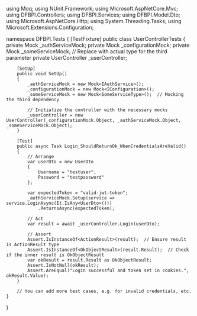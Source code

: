 using Moq;
using NUnit.Framework;
using Microsoft.AspNetCore.Mvc;
using DFBPI.Controllers;
using DFBPI.Services;
using DFBPI.Model.Dto;
using Microsoft.AspNetCore.Http;
using System.Threading.Tasks;
using Microsoft.Extensions.Configuration;

namespace DFBPI.Tests
{
    [TestFixture]
    public class UserControllerTests
    {
        private Mock<IAuthService> _authServiceMock;
        private Mock<IConfiguration> _configurationMock;
        private Mock<SomeServiceType> _someServiceMock;  // Replace with actual type for the third parameter
        private UserController _userController;

        [SetUp]
        public void SetUp()
        {
            _authServiceMock = new Mock<IAuthService>();
            _configurationMock = new Mock<IConfiguration>();
            _someServiceMock = new Mock<SomeServiceType>();  // Mocking the third dependency

            // Initialize the controller with the necessary mocks
            _userController = new UserController(_configurationMock.Object, _authServiceMock.Object, _someServiceMock.Object);
        }

        [Test]
        public async Task Login_ShouldReturnOk_WhenCredentialsAreValid()
        {
            // Arrange
            var userDto = new UserDto
            {
                Username = "testuser",
                Password = "testpassword"
            };

            var expectedToken = "valid-jwt-token";
            _authServiceMock.Setup(service => service.LoginAsync(It.IsAny<UserDto>()))
                .ReturnsAsync(expectedToken);

            // Act
            var result = await _userController.Login(userDto);

            // Assert
            Assert.IsInstanceOf<ActionResult>(result);  // Ensure result is ActionResult type
            Assert.IsInstanceOf<OkObjectResult>(result.Result);  // Check if the inner result is OkObjectResult
            var okResult = result.Result as OkObjectResult;
            Assert.IsNotNull(okResult);
            Assert.AreEqual("Login successful and token set in cookies.", okResult.Value);
        }

        // You can add more test cases, e.g. for invalid credentials, etc.
    }
}

